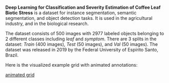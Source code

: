 **Deep Learning for Classification and Severity Estimation of Coffee Leaf Biotic Stress** is a dataset for instance segmentation, semantic segmentation, and object detection tasks. It is used in the agricultural industry, and in the biological research. 

The dataset consists of 500 images with 2977 labeled objects belonging to 2 different classes including *leaf* and *symptom*. There are 3 splits in the dataset: *Train* (400 images), *Test* (50 images), and *Val* (50 images). The dataset was released in 2019 by the Federal University of Espírito Santo, Brazil.

Here is the visualized example grid with animated annotations:

[animated grid](https://github.com/dataset-ninja/coffee-leaf-biotic-stress/raw/main/visualizations/horizontal_grid.webm)
